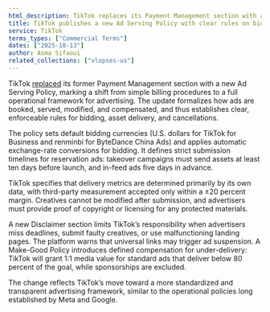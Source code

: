 ```yaml
---
html_description: TikTok replaces its Payment Management section with a new Ad Serving Policy that establishes a comprehensive operational framework for advertising
title: TikTok publishes a new Ad Serving Policy with clear rules on bidding, asset delivery, and cancellations
service: TikTok
terms_types: ["Commercial Terms"]
dates: ["2025-10-13"]
author: Asma Sifaoui
related_collections: ["vlopses-us"]
---
```


TikTok [replaced](https://github.com/OpenTermsArchive/vlopses-us-versions/commit/6b2dd761c9564ebf0794a1173176f1cc229e9966) its former Payment Management section with a new Ad Serving Policy, marking a shift from simple billing procedures to a full operational framework for advertising. The update formalizes how ads are booked, served, modified, and compensated, and thus establishes clear, enforceable rules for bidding, asset delivery, and cancellations.

The policy sets default bidding currencies (U.S. dollars for TikTok for Business and renminbi for ByteDance China Ads) and applies automatic exchange-rate conversions for bidding. It defines strict submission timelines for reservation ads: takeover campaigns must send assets at least ten days before launch, and in-feed ads five days in advance.

TikTok specifies that delivery metrics are determined primarily by its own data, with third-party measurement accepted only within a ±20 percent margin. Creatives cannot be modified after submission, and advertisers must provide proof of copyright or licensing for any protected materials.

A new Disclaimer section limits TikTok’s responsibility when advertisers miss deadlines, submit faulty creatives, or use malfunctioning landing pages. The platform warns that universal links may trigger ad suspension. A Make-Good Policy introduces defined compensation for under-delivery: TikTok will grant 1:1 media value for standard ads that deliver below 80 percent of the goal, while sponsorships are excluded.

The change reflects TikTok’s move toward a more standardized and transparent advertising framework, similar to the operational policies long established by Meta and Google.
